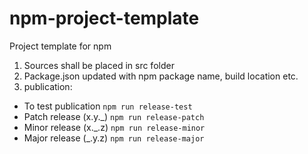 # npm-project-template
Project template for npm

1. Sources shall be placed in src folder
2. Package.json updated with npm package name, build location etc.
3. publication:
- To test publication `npm run release-test`
- Patch release (x.y._) `npm run release-patch`
- Minor release (x._.z) `npm run release-minor`
- Major release (_.y.z) `npm run release-major`